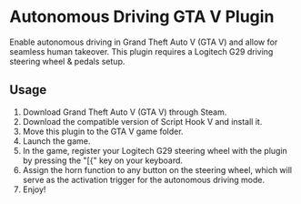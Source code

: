 # Autonomous Driving GTA V Plugin
Enable autonomous driving in Grand Theft Auto V (GTA V) and allow for seamless human takeover.
This plugin requires a Logitech G29 driving steering wheel & pedals setup.

## Usage
1. Download Grand Theft Auto V (GTA V) through Steam.
2. Download the compatible version of Script Hook V and install it.
3. Move this plugin to the GTA V game folder.
4. Launch the game.
5. In the game, register your Logitech G29 steering wheel with the plugin by pressing the "[{" key on your keyboard.
6. Assign the horn function to any button on the steering wheel, which will serve as the activation trigger for the autonomous driving mode.
7. Enjoy!
